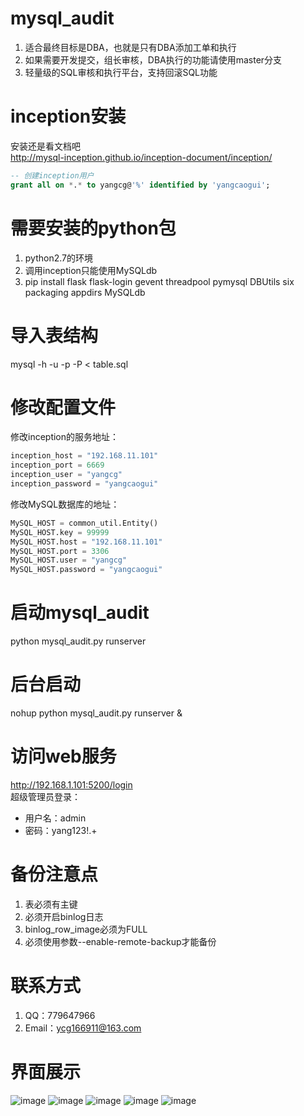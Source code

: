 # mysql_audit 
1. 适合最终目标是DBA，也就是只有DBA添加工单和执行
2. 如果需要开发提交，组长审核，DBA执行的功能请使用master分支
3. 轻量级的SQL审核和执行平台，支持回滚SQL功能

# inception安装
安装还是看文档吧</br>
http://mysql-inception.github.io/inception-document/inception/</br>
```sql
-- 创建inception用户
grant all on *.* to yangcg@'%' identified by 'yangcaogui';
```

# 需要安装的python包
1. python2.7的环境
2. 调用inception只能使用MySQLdb
3. pip install flask flask-login gevent threadpool pymysql DBUtils six packaging appdirs MySQLdb

# 导入表结构
mysql -h -u -p -P < table.sql</br>

# 修改配置文件
修改inception的服务地址：</br>
```python
inception_host = "192.168.11.101"
inception_port = 6669
inception_user = "yangcg"
inception_password = "yangcaogui"
```

修改MySQL数据库的地址：</br>
```python
MySQL_HOST = common_util.Entity()
MySQL_HOST.key = 99999
MySQL_HOST.host = "192.168.11.101"
MySQL_HOST.port = 3306
MySQL_HOST.user = "yangcg"
MySQL_HOST.password = "yangcaogui"
```

# 启动mysql_audit
python mysql_audit.py runserver</br>

# 后台启动
nohup python mysql_audit.py runserver &</br>

# 访问web服务
http://192.168.1.101:5200/login</br>
超级管理员登录：</br>
* 用户名：admin
* 密码：yang123!.+

# 备份注意点
1. 表必须有主键
2. 必须开启binlog日志
3. binlog_row_image必须为FULL
4. 必须使用参数--enable-remote-backup才能备份

# 联系方式
1. QQ：779647966
2. Email：ycg166911@163.com

# 界面展示
![image](https://github.com/ycg/mysql_audit/blob/branch-DBA/static/img/1.png)
![image](https://github.com/ycg/mysql_audit/blob/branch-DBA/static/img/2.png)
![image](https://github.com/ycg/mysql_audit/blob/branch-DBA/static/img/3.png)
![image](https://github.com/ycg/mysql_audit/blob/branch-DBA/static/img/4.png)
![image](https://github.com/ycg/mysql_audit/blob/branch-DBA/static/img/5.png)

